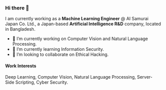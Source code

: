 ### Hi there 👋
I am currently working as a **Machine Learning Engineer** @ AI Samurai Japan Co. Ltd., a Japan-based **Artificial Intelligence R&D** company, located in Bangladesh. 

- 🔭 I’m currently working on Computer Vision and Natural Language Processing.
- 🌱 I’m currently learning Information Security.
- 👯 I’m looking to collaborate on Ethical Hacking. 

#### Work Interests
Deep Learning, Computer Vision, Natural Language Processing, Server-Side Scripting, Cyber Security. 
